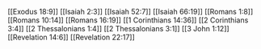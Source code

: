 [[Exodus 18:9]]
[[Isaiah 2:3]]
[[Isaiah 52:7]]
[[Isaiah 66:19]]
[[Romans 1:8]]
[[Romans 10:14]]
[[Romans 16:19]]
[[1 Corinthians 14:36]]
[[2 Corinthians 3:4]]
[[2 Thessalonians 1:4]]
[[2 Thessalonians 3:1]]
[[3 John 1:12]]
[[Revelation 14:6]]
[[Revelation 22:17]]
